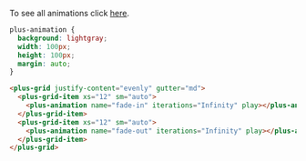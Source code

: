 To see all animations click [here](https://htmlplus.io/animations).

```css [style]
plus-animation {
  background: lightgray;
  width: 100px;
  height: 100px;
  margin: auto;
}
```

```html [template]
<plus-grid justify-content="evenly" gutter="md">
  <plus-grid-item xs="12" sm="auto">
    <plus-animation name="fade-in" iterations="Infinity" play></plus-animation>
  </plus-grid-item>
  <plus-grid-item xs="12" sm="auto">
    <plus-animation name="fade-out" iterations="Infinity" play></plus-animation>
  </plus-grid-item>
</plus-grid>
```
